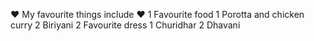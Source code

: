 :heart: My favourite things include :heart:
1 Favourite food
  1 Porotta and chicken curry
  2 Biriyani
2 Favourite dress
  1 Churidhar
  2 Dhavani
